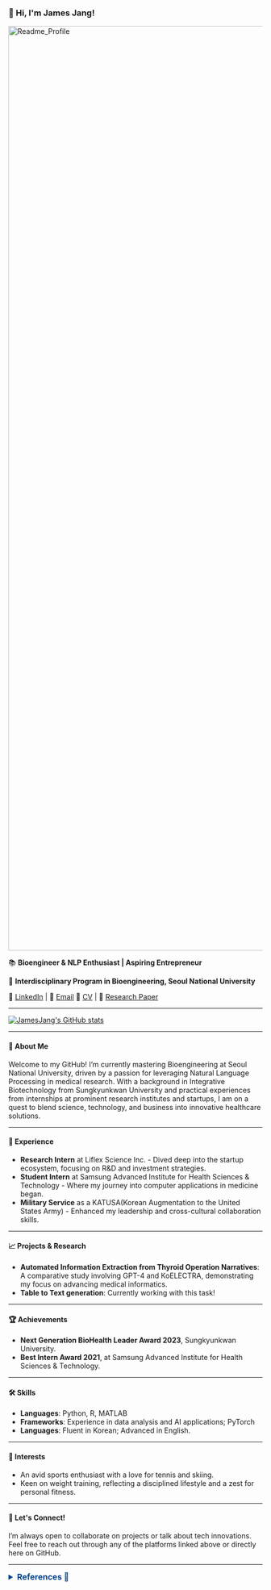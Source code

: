 ### 👋 Hi, I'm James Jang!

<p align=”center”>
<img width="1834" alt="Readme_Profile" src="https://github.com/JamesJang26/JamesJang26/assets/89830875/7f2186f9-a5cb-4e9e-9a6e-f0ba07538655">
</p>

📚 **Bioengineer & NLP Enthusiast | Aspiring Entrepreneur**

🏫 **Interdisciplinary Program in Bioengineering, Seoul National University**

🔗 [LinkedIn](https://www.linkedin.com/in/jamesjang26) | 📧 [Email](mailto:jamesjang26@snu.ac.kr)
📄 [CV](https://github.com/JamesJang26/JamesJang26/files/15342716/DongsukJang_CV_20240517.pdf) | 📄 [Research Paper](https://github.com/JamesJang26/JamesJang26/files/14986012/Manuscript_final_240117.pdf)

---

[![JamesJang's GitHub stats](https://github-readme-stats.vercel.app/api?username=jamesjang26)](https://github.com/anuraghazra/github-readme-stats)

---

#### 🌟 About Me
Welcome to my GitHub! I’m currently mastering Bioengineering at Seoul National University, driven by a passion for leveraging Natural Language Processing in medical research. With a background in Integrative Biotechnology from Sungkyunkwan University and practical experiences from internships at prominent research institutes and startups, I am on a quest to blend science, technology, and business into innovative healthcare solutions.

---

#### 💼 Experience
- **Research Intern** at Liflex Science Inc. - Dived deep into the startup ecosystem, focusing on R&D and investment strategies.
- **Student Intern** at Samsung Advanced Institute for Health Sciences & Technology - Where my journey into computer applications in medicine began.
- **Military Service** as a KATUSA(Korean Augmentation to the United States Army) - Enhanced my leadership and cross-cultural collaboration skills.

---

#### 📈 Projects & Research
- **Automated Information Extraction from Thyroid Operation Narratives**: A comparative study involving GPT-4 and KoELECTRA, demonstrating my focus on advancing medical informatics.
- **Table to Text generation**: Currently working with this task!

---

#### 🏆 Achievements
- **Next Generation BioHealth Leader Award 2023**, Sungkyunkwan University.
- **Best Intern Award 2021**, at Samsung Advanced Institute for Health Sciences & Technology.

---

#### 🛠 Skills
- **Languages**: Python, R, MATLAB
- **Frameworks**: Experience in data analysis and AI applications; PyTorch
- **Languages**: Fluent in Korean; Advanced in English.

---

#### 🎾 Interests
- An avid sports enthusiast with a love for tennis and skiing.
- Keen on weight training, reflecting a disciplined lifestyle and a zest for personal fitness.

---

#### 🤝 Let's Connect!
I’m always open to collaborate on projects or talk about tech innovations. Feel free to reach out through any of the platforms linked above or directly here on GitHub.

---

<details>
    <summary style="color: #004289; font-size: 16px; font-weight: bold;">References 🤝</summary>
    <p>References that helped make my profile!</p>
    <ul>
        <li><a href="https://leviarista.github.io/github-profile-header-generator/">Profile Header Generator</a></li>
        <li><a href="https://www.figma.com/community/file/1206877665795271691">Figma Template</a></li>
        <li><a href="https://github.com/anuraghazra/github-readme-stats">GitHub Readme Stats</a></li>
    </ul>
</details>




<!--
**JamesJang26/JamesJang26** is a ✨ _special_ ✨ repository because its `README.md` (this file) appears on your GitHub profile.

Here are some ideas to get you started:

- 🔭 I’m currently working on ...
- 🌱 I’m currently learning ...
- 👯 I’m looking to collaborate on ...
- 🤔 I’m looking for help with ...
- 💬 Ask me about ...
- 📫 How to reach me: ...
- 😄 Pronouns: ...
- ⚡ Fun fact: ...

-->
